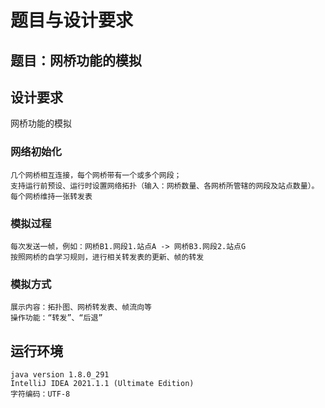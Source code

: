 # 题目与设计要求

## 题目：网桥功能的模拟

## 设计要求

网桥功能的模拟

### 网络初始化
    几个网桥相互连接，每个网桥带有一个或多个网段；
    支持运行前预设、运行时设置网络拓扑（输入：网桥数量、各网桥所管辖的网段及站点数量）。
    每个网桥维持一张转发表
### 模拟过程
    每次发送一帧，例如：网桥B1.网段1.站点A -> 网桥B3.网段2.站点G
    按照网桥的自学习规则，进行相关转发表的更新、帧的转发
### 模拟方式
    展示内容：拓扑图、网桥转发表、帧流向等
    操作功能：“转发”、“后退”
## 运行环境
    java version 1.8.0_291
    IntelliJ IDEA 2021.1.1 (Ultimate Edition)
    字符编码：UTF-8
